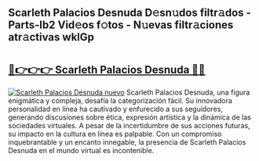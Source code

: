 ## Scarleth Palacios Desnuda D𝚎sn𝚞dos filtr𝚊dos - Parts-Ib2 Vid𝚎os f𝚘tos - N𝚞evas filtr𝚊ciones atr𝚊ctivas wklGp

# <h2><a href="http://mb42cbe.tromn.icu/?c=Scarleth+Palacios+Desnuda">🔗👉👉👉 Scarleth Palacios Desnuda 🔗🔗</a></h2>

[![Scarleth Palacios Desnuda nuevo](https://i.imgur.com/pEAQMta.gif)](http://mb42cbe.tromn.icu/?c=Scarleth+Palacios+Desnuda)
Scarleth Palacios Desnuda, una figura enigmática y compleja, desafía la categorización fácil. Su innovadora personalidad en línea ha cautivado y enfurecido a sus seguidores, generando discusiones sobre ética, expresión artística y la dinámica de las sociedades virtuales. A pesar de la incertidumbre de sus acciones futuras, su impacto en la cultura en línea es palpable. Con un compromiso inquebrantable y un encanto innegable, la presencia de Scarleth Palacios Desnuda en el mundo virtual es incontenible.
